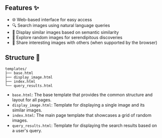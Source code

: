
## Features ✨

- 🌐 Web-based interface for easy access
- 🔍 Search images using natural language queries
- 🎨 Display similar images based on semantic similarity
- 🔀 Explore random images for serendipitous discoveries
- 📱 Share interesting images with others (when supported by the browser)

## Structure 📂

```
templates/
├── base.html
├── display_image.html
├── index.html
└── query_results.html
```

- `base.html`: The base template that provides the common structure and layout for all pages.
- `display_image.html`: Template for displaying a single image and its similar images.
- `index.html`: The main page template that showcases a grid of random images.
- `query_results.html`: Template for displaying the search results based on a user's query.
